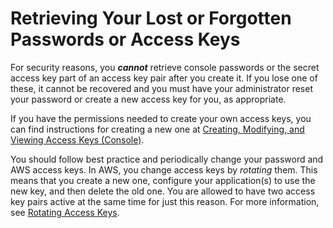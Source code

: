 # Retrieving Your Lost or Forgotten Passwords or Access Keys<a name="id_credentials_access-keys_retrieve"></a>

For security reasons, you ***cannot*** retrieve console passwords or the secret access key part of an access key pair after you create it\. If you lose one of these, it cannot be recovered and you must have your administrator reset your password or create a new access key for you, as appropriate\.

If you have the permissions needed to create your own access keys, you can find instructions for creating a new one at [Creating, Modifying, and Viewing Access Keys \(Console\)](id_credentials_access-keys.md#Using_CreateAccessKey)\.

You should follow best practice and periodically change your password and AWS access keys\. In AWS, you change access keys by *rotating* them\. This means that you create a new one, configure your application\(s\) to use the new key, and then delete the old one\. You are allowed to have two access key pairs active at the same time for just this reason\. For more information, see [Rotating Access Keys](id_credentials_access-keys.md#Using_RotateAccessKey)\.